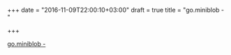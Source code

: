 +++
date = "2016-11-09T22:00:10+03:00"
draft = true
title = "go.miniblob -  "

+++

<p><a href="https://t.co/Z4VFg9QyZv">go.miniblob -  </a></p>
